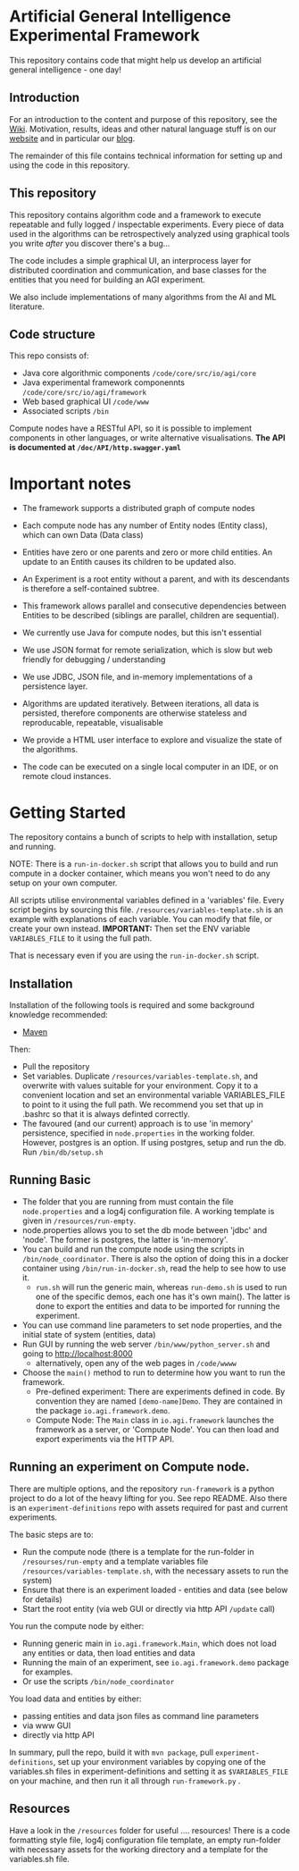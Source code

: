 # Artificial General Intelligence Experimental Framework

This repository contains code that might help us develop an artificial general intelligence - one day!

## Introduction
For an introduction to the content and purpose of this repository, see the [Wiki](https://github.com/ProjectAGI/agi/wiki). Motivation, results, ideas and other natural language stuff is on our [website](https://agi.io) and in particular our [blog](https://blog.agi.io).

The remainder of this file contains technical information for setting up and using the code in this repository.

## This repository

This repository contains algorithm code and a framework to execute repeatable and fully logged / inspectable experiments. Every piece of data used in the algorithms can be retrospectively analyzed using graphical tools you write *after* you discover there's a bug...

The code includes a simple graphical UI, an interprocess layer for distributed coordination and communication, and base classes for the entities that you need for building an AGI experiment. 

We also include implementations of many algorithms from the AI and ML literature.

## Code structure

This repo consists of:

- Java core algorithmic components ```/code/core/src/io/agi/core```
- Java experimental framework componennts ```/code/core/src/io/agi/framework```
- Web based graphical UI ```/code/www```
- Associated scripts ```/bin```

Compute nodes have a RESTful API, so it is possible to implement components in other languages, or write alternative visualisations.
**The API is documented at ```/doc/API/http.swagger.yaml```**

# Important notes

* The framework supports a distributed graph of compute nodes

* Each compute node has any number of Entity nodes (Entity class), which can own Data (Data class)

* Entities have zero or one parents and zero or more child entities. An update to an Entith causes its children to be updated also. 

* An Experiment is a root entity without a parent, and with its descendants is therefore a self-contained subtree.

* This framework allows parallel and consecutive dependencies between Entities to be described (siblings are parallel, children are sequential).

* We currently use Java for compute nodes, but this isn't essential

* We use JSON format for remote serialization, which is slow but web friendly for debugging / understanding

* We use JDBC, JSON file, and in-memory implementations of a persistence layer.

* Algorithms are updated iteratively. Between iterations, all data is persisted, therefore components are otherwise stateless and reproducable, repeatable, visualisable

* We provide a HTML user interface to explore and visualize the state of the algorithms.

* The code can be executed on a single local computer in an IDE, or on remote cloud instances.

# Getting Started

The repository contains a bunch of scripts to help with installation, setup and running. 

NOTE: There is a ```run-in-docker.sh``` script that allows you to build and run compute in a docker container, which means you won't need to do any setup on your own computer.

All scripts utilise environmental variables defined in a 'variables' file. Every script begins by sourcing this file. ```/resources/variables-template.sh``` is an example with explanations of each variable. You can modify that file, or create your own instead. 
**IMPORTANT:** Then set the ENV variable ```VARIABLES_FILE``` to it using the full path.

That is necessary even if you are using the ```run-in-docker.sh``` script.

## Installation
Installation of the following tools is required and some background knowledge recommended:
* [Maven](https://maven.apache.org/) 

Then:
* Pull the repository
* Set variables. Duplicate ```/resources/variables-template.sh```, and overwrite with values suitable for your environment. Copy it to a convenient location and set an environmental variable VARIABLES_FILE to point to it using the full path. We recommend you set that up in .bashrc so that it is always definted correctly.
* The favoured (and our current) approach is to use 'in memory' persistence, specified in ```node.properties``` in the working folder. However, postgres is an option. If using postgres, setup and run the db. Run ```/bin/db/setup.sh```


## Running Basic
* The folder that you are running from must contain the file ```node.properties``` and a log4j configuration file. A working template is given in ```/resources/run-empty```.
* node.properties allows you to set the db mode between 'jdbc' and 'node'. The former is postgres, the latter is 'in-memory'.
* You can build and run the compute node using the scripts in `/bin/node_coordinator`. There is also the option of doing this in a docker container using `/bin/run-in-docker.sh`, read the help to see how to use it.
	* `run.sh` will run the generic main, whereas `run-demo.sh` is used to run one of the specific demos, each one has it's own main(). The latter is done to export the entities and data to be imported for running the experiment.
* You can use command line parameters to set node properties, and the initial state of system (entities, data)
* Run GUI by running the web server `/bin/www/python_server.sh` and going to [http://localhost:8000](http://localhost:8000)
	* alternatively, open any of the web pages in `/code/wwww`
* Choose the `main()` method to run to determine how you want to run the framework. 
	* Pre-defined experiment: There are experiments defined in code. By convention they are named `[demo-name]Demo`. They are contained in the package `io.agi.framework.demo`. 
	* Compute Node: The `Main` class in `io.agi.framework` launches the framework as a server, or 'Compute Node'. You can then load and export experiments via the HTTP API.


## Running an experiment on Compute node.
There are multiple options, and the repository `run-framework` is a python project to do a lot of the heavy lifting for you. See repo README. 
Also there is an `experiment-definitions` repo with assets required for past and current experiments.

The basic steps are to:
* Run the compute node (there is a template for the run-folder in `/resourses/run-empty` and a template variables file `/resources/variables-template.sh`, with the necessary assets to run the system)
* Ensure that there is an experiment loaded - entities and data (see below for details)
* Start the root entity (via web GUI or directly via http API `/update` call)

You run the compute node by either:
* Running generic main in `io.agi.framework.Main`, which does not load any entities or data, then load entities and data
* Running the main of an experiment, see `io.agi.framework.demo` package for examples. 
* Or use the scripts `/bin/node_coordinator`

You load data and entities by either:
* passing entities and data json files as command line parameters
* via www GUI
* directly via http API

In summary, pull the repo, build it with `mvn package`, pull `experiment-definitions`, set up your environment variables by copying one of the variables.sh files in experiment-definitions and setting it as `$VARIABLES_FILE` on your machine, and then run it all through `run-framework.py` .



## Resources
Have a look in the ```/resources``` folder for useful .... resources!
There is a code formatting style file, log4j configuration file template, an empty run-folder with necessary assets for the working directory and a template for the variables.sh file.
